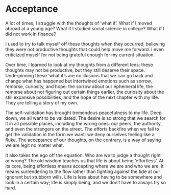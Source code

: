 # Acceptance

A lot of times, I struggle with the thoughts of ‘what if’. What if I moved abroad at a young age? What if I studied social science in college? What if I did not work in finance?

I used to try to talk myself off these thoughts when they occurred, believing they were not productive thoughts that could help move me forward. I even criticized myself for not being grateful enough for my current situation.

Over time, I learned to look at my thoughts from a different lens: these thoughts may not be productive, but they still deserve their space. Underpinning these ‘what if’s are no illusions that we can go back and change what has happened but intertwined emotions such as sorrow, remorse, curiosity, and hope: the sorrow about our ephemeral life, the remorse about not figuring out certain things earlier, the curiosity about the still expansive possibilities, and the hope of the next chapter with my life. They are telling a story of my own.

The self-validation has brought tremendous peacefulness to my life. Deep down, we all want to be validated. The desire is so strong that we search for it in all possible places, including the wrong ones: our peers, the authority, and even the strangers on the street. The efforts backfire when we fail to get the validation in the form we want: we deny ourselves feeling like a fluke. The acceptance of our thoughts, on the contrary, is a way of saying we are legit no matter what.

It also takes the ego off the equation. Who are we to judge a thought right or wrong? The old wisdom teaches us that life is about being ‘effortless’. At its core, being effortless means accepting where we are and who we are; it means surrendering to the flow rather than fighting against the tide at our ignorant but stubborn wills. Life is less about having to be somewhere and look in a certain way; life is simply being, and we don’t have to always try so hard.
